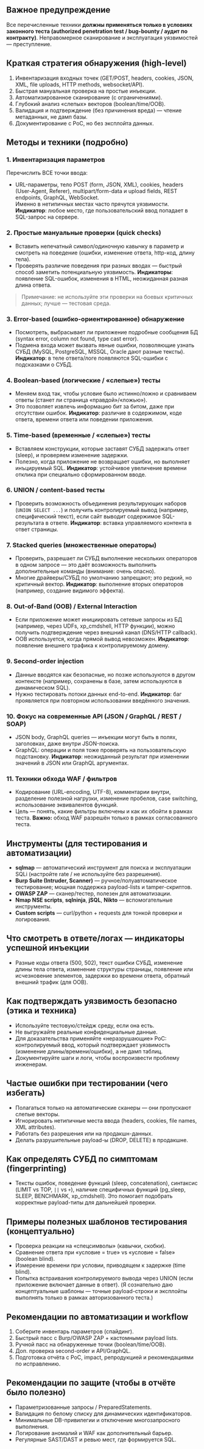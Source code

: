 ## Важное предупреждение
Все перечисленные техники **должны применяться только в условиях законного теста (authorized penetration test / bug-bounty / аудит по контракту)**. Неправомерное сканирование и эксплуатация уязвимостей — преступление.
## Краткая стратегия обнаружения (high-level)
1. Инвентаризация входных точек (GET/POST, headers, cookies, JSON, XML, file uploads, HTTP methods, websocket/API).
2. Быстрая мануальная проверка на простые инъекции.
3. Автоматизированное сканирование (с ограничениями).
4. Глубокий анализ «слепых» векторов (boolean/time/OOB).
5. Валидация и подтверждение (без причинения вреда) — чтение метаданных, не дамп базы.
6. Документирование с PoC, но без эксплойта данных.
## Методы и техники (подробно)
### 1. Инвентаризация параметров
Перечислить ВСЕ точки ввода:
- URL-параметры, тело POST (form, JSON, XML), cookies, headers (User-Agent, Referer), multipart/form-data и upload fields, REST endpoints, GraphQL, WebSocket.  
    Именно в нетипичных местах часто прячутся уязвимости.
**Индикатор**: любое место, где пользовательский ввод попадает в SQL-запрос на сервере.
### 2. Простые мануальные проверки (quick checks)
- Вставить непечатный символ/одиночную кавычку в параметр и смотреть на поведение (ошибки, изменение ответа, http-код, длину тела).
- Проверять различие поведения при разных вводах — быстрый способ заметить потенциальную уязвимость.
**Индикаторы**: появление SQL-ошибок, изменения в HTML, неожиданная разная длина ответа.
> Примечание: не используйте эти проверки на боевых критичных данных; лучше — тестовая среда.
### 3. Error-based (ошибко-ориентированное) обнаружение
- Посмотреть, выбрасывает ли приложение подробные сообщения БД (syntax error, column not found, type cast error).
- Подмена входа может вызвать явные ошибки, позволяющие узнать СУБД (MySQL, PostgreSQL, MSSQL, Oracle дают разные тексты).
**Индикатор**: в теле ответа/логе появляются SQL-ошибки с подсказками о СУБД.
### 4. Boolean-based (логические / «слепые») тесты
- Меняем вход так, чтобы условие было истинно/ложно и сравниваем ответы (станет ли страница «правдой»/«ложью»).
- Это позволяет извлечь информацию бит за битом, даже при отсутствии ошибок.
**Индикатор**: различие в содержимом, коде ответа, времени ответа или поведении приложения.
### 5. Time-based (временные / «слепые») тесты
- Вставляем конструкции, которые заставят СУБД задержать ответ (sleep), и проверяем изменение задержки.
- Полезно, когда приложение не возвращает ошибки, но выполняет инъцируемый SQL.
**Индикатор**: устойчивое увеличение времени отклика при специально сформированном вводе.
### 6. UNION / content-based тесты
- Проверить возможность объединения результирующих наборов (`UNION SELECT ...`) и получить контролируемый вывод (например, специфический текст), если сайт выводит содержимое SQL-результата в ответе.
**Индикатор**: вставка управляемого контента в ответ страницы.
### 7. Stacked queries (множественные операторы)
- Проверить, разрешает ли СУБД выполнение нескольких операторов в одном запросе — это даёт возможность выполнить дополнительные команды (внимание: очень опасно).
- Многие драйверы/СУБД по умолчанию запрещают; это редкий, но критичный вектор.
**Индикатор**: выполнение вторых операторов (например, создание видимого эффекта).
### 8. Out-of-Band (OOB) / External Interaction
- Если приложение может инициировать сетевые запросы из БД (например, через UDFs, xp_cmdshell, HTTP функции), можно получить подтверждение через внешний канал (DNS/HTTP callback).
- OOB используется, когда прямой вывод невозможен.
**Индикатор**: появление внешнего трафика к контролируемому домену.
### 9. Second-order injection
- Данные вводятся как безопасные, но позже используются в другом контексте (например, сохранены в базе, затем используются в динамическом SQL).
- Нужно тестировать потоки данных end-to-end.
**Индикатор**: баг проявляется при повторном использовании введённого значения.
### 10. Фокус на современные API (JSON / GraphQL / REST / SOAP)
- JSON body, GraphQL queries — инъекции могут быть в полях, заголовках, даже внутри JSON-поиска.
- GraphQL: операции и поля тоже проверять на пользовательскую подстановку.
**Индикатор**: неожиданный результат при изменении значений в JSON или GraphQL аргументах.
### 11. Техники обхода WAF / фильтров
- Кодирование (URL-encoding, UTF-8), комментарии внутри, разделение полезной нагрузки, изменение пробелов, case switching, использование эквивалентов функций.
- Цель — понять, какие фильтры включены и как их обойти в рамках теста.
**Важно:** обход WAF разрешён только в рамках согласованного теста.
## Инструменты (для тестирования и автоматизации)
- **sqlmap** — автоматический инструмент для поиска и эксплуатации SQLi (настройте rate / не используйте без разрешения).
- **Burp Suite (Intruder, Scanner)** — ручное/полуавтоматическое тестирование; мощная поддержка payload-lists и tamper-скриптов.
- **OWASP ZAP** — сканер/тестер, полезен для автоматизации.
- **Nmap NSE scripts**, **sqlninja**, **jSQL**, **Nikto** — вспомогательные инструменты.
- **Custom scripts** — curl/python + requests для тонкой проверки и логирования.
## Что смотреть в ответе/логах — индикаторы успешной инъекции
- Разные коды ответа (500, 502), текст ошибки СУБД, изменение длины тела ответа, изменение структуры страницы, появление или исчезновение элементов, задержки во времени ответа, обратный внешний трафик (для OOB).
## Как подтверждать уязвимость безопасно (этика и техника)
- Используйте тестовую/стейдж среду, если она есть.
- Не выгружайте реальные конфиденциальные данные.
- Для доказательства применяйте «неразрушающие» PoC: контролируемый ввод, который подтверждает уязвимость (изменение длины/времени/ошибки), а не дамп таблиц.
- Документируйте шаги и логи, чтобы воспроизвести проблему инженерам.
## Частые ошибки при тестировании (чего избегать)
- Полагаться только на автоматические сканеры — они пропускают слепые векторы.
- Игнорировать нетипичные места ввода (headers, cookies, file names, XML attributes).
- Работать без разрешения или на продакшн-данных.
- Делать разрушительные payload-ы (DROP, DELETE) в продакшне.
## Как определять СУБД по симптомам (fingerprinting)
- Тексты ошибок, поведение функций (sleep, concatenation), синтаксис (LIMIT vs TOP, `||` vs `+`), наличие специфичных функций (pg_sleep, SLEEP, BENCHMARK, xp_cmdshell). Это помогает подобрать корректные payload-типы для дальнейшей проверки.
## Примеры полезных шаблонов тестирования (концептуально)
- Проверка реакции на «спецсимволы» (кавычки, скобки).
- Сравнение ответа при «условие = true» vs «условие = false» (boolean blind).
- Измерение времени при условии, приводящем к задержке (time blind).
- Попытка встраивания контролируемого вывода через UNION (если приложение включает данные в ответ).
(Я сознательно даю концептуальные шаблоны — точные payload-строки и эксплойты выполнять только в рамках авторизованного теста.)
## Рекомендации по автоматизации и workflow
1. Соберите инвентарь параметров (спайдинг).
2. Быстрый пасс с Burp/OWASP ZAP + кастомными payload lists.
3. Ручной пасс на обнаруженные точки (boolean/time/OOB).
4. Доп. проверка second-order и API/GraphQL.
5. Подготовка отчёта с PoC, impact, репродукцией и рекомендациями по исправлению.
## Рекомендации по защите (чтобы в отчёте было полезно)
- Параметризованные запросы / PreparedStatements.
- Валидация по белому списку для динамических идентификаторов.
- Минимальные DB-привилегии и отключение многозапросного выполнения.
- Логирование аномалий и WAF как дополнительный барьер.
- Регулярные SAST/DAST и ревью мест, где формируется SQL.